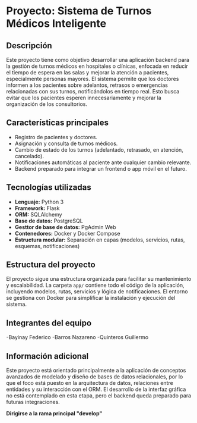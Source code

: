 # Proyecto: Sistema de Turnos Médicos Inteligente

## Descripción

Este proyecto tiene como objetivo desarrollar una aplicación backend para la gestión de turnos médicos en hospitales o clínicas, enfocada en reducir el tiempo de espera en las salas y mejorar la atención a pacientes, especialmente personas mayores. El sistema permite que los doctores informen a los pacientes sobre adelantos, retrasos o emergencias relacionadas con sus turnos, notificándolos en tiempo real. Esto busca evitar que los pacientes esperen innecesariamente y mejorar la organización de los consultorios.

## Características principales

- Registro de pacientes y doctores.
- Asignación y consulta de turnos médicos.
- Cambio de estado de los turnos (adelantado, retrasado, en atención, cancelado).
- Notificaciones automáticas al paciente ante cualquier cambio relevante.
- Backend preparado para integrar un frontend o app móvil en el futuro.

## Tecnologías utilizadas

- **Lenguaje:** Python 3
- **Framework:** Flask
- **ORM:** SQLAlchemy
- **Base de datos:** PostgreSQL
- **Gesttor de base de datos:** PgAdmin Web
- **Contenedores:** Docker y Docker Compose
- **Estructura modular:** Separación en capas (modelos, servicios, rutas, esquemas, notificaciones)

## Estructura del proyecto

El proyecto sigue una estructura organizada para facilitar su mantenimiento y escalabilidad. La carpeta `app/` contiene todo el código de la aplicación, incluyendo modelos, rutas, servicios y lógica de notificaciones. El entorno se gestiona con Docker para simplificar la instalación y ejecución del sistema.

## Integrantes del equipo

-Bayinay Federico
-Barros Nazareno
-Quinteros Guillermo

## Información adicional

Este proyecto está orientado principalmente a la aplicación de conceptos avanzados de modelado y diseño de bases de datos relacionales, por lo que el foco está puesto en la arquitectura de datos, relaciones entre entidades y su interacción con el ORM. El desarrollo de la interfaz gráfica no está contemplado en esta etapa, pero el backend queda preparado para futuras integraciones.

**Dirigirse a la rama principal "develop"**
